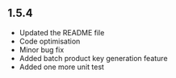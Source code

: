 ## 1.5.4

- Updated the README file
- Code optimisation
- Minor bug fix
- Added batch product key generation feature
- Added one more unit test
